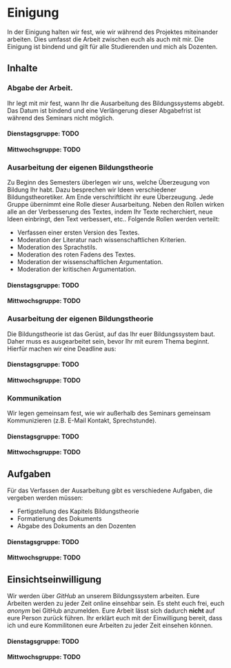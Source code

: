 # Einigung
In der Einigung halten wir fest, wie wir während des Projektes miteinander arbeiten. Dies umfasst die Arbeit zwischen euch als auch mit mir. Die Einigung ist bindend und gilt für alle Studierenden und mich als Dozenten.

## Inhalte

### Abgabe der Arbeit.
Ihr legt mit mir fest, wann Ihr die Ausarbeitung des Bildungssystems abgebt. Das Datum ist bindend und eine Verlängerung dieser Abgabefrist ist während des Seminars nicht möglich. 

#### Dienstagsgruppe: TODO
#### Mittwochsgruppe: TODO

### Ausarbeitung der eigenen Bildungstheorie
Zu Beginn des Semesters überlegen wir uns, welche Überzeugung von Bildung Ihr habt. Dazu besprechen wir Ideen verschiedener Bildungstheoretiker. Am Ende verschriftlicht ihr eure Überzeugung. Jede Gruppe übernimmt eine Rolle dieser Ausarbeitung. Neben den Rollen wirken alle an der Verbesserung des Textes, indem Ihr Texte recherchiert, neue Ideen einbringt, den Text verbessert, etc.. Folgende Rollen werden verteilt:

* Verfassen einer ersten Version des Textes.
* Moderation der Literatur nach wissenschaftlichen Kriterien.
* Moderation des Sprachstils.
* Moderation des roten Fadens des Textes.
* Moderation der wissenschaftlichen Argumentation.
* Moderation der kritischen Argumentation.


#### Dienstagsgruppe: TODO
#### Mittwochsgruppe: TODO

### Ausarbeitung der eigenen Bildungstheorie
Die Bildungstheorie ist das Gerüst, auf das Ihr euer Bildungssystem baut. Daher muss es ausgearbeitet sein, bevor Ihr mit eurem Thema beginnt. Hierfür machen wir eine Deadline aus:

#### Dienstagsgruppe: TODO
#### Mittwochsgruppe: TODO


### Kommunikation
Wir legen gemeinsam fest, wie wir außerhalb des Seminars gemeinsam Kommunizieren (z.B. E-Mail Kontakt, Sprechstunde).

#### Dienstagsgruppe: TODO
#### Mittwochsgruppe: TODO

## Aufgaben
Für das Verfassen der Ausarbeitung gibt es verschiedene Aufgaben, die vergeben werden müssen:

* Fertigstellung des Kapitels Bildungstheorie
* Formatierung des Dokuments
* Abgabe des Dokuments an den Dozenten

#### Dienstagsgruppe: TODO
#### Mittwochsgruppe: TODO

## Einsichtseinwilligung
Wir werden über *GitHub* an unserem Bildungssystem arbeiten. Eure Arbeiten werden zu jeder Zeit online einsehbar sein. Es steht euch frei, euch *anonym* bei GitHub anzumelden. Eure Arbeit lässt sich dadurch **nicht** auf eure Person zurück führen. Ihr erklärt euch mit der Einwilligung bereit, dass ich und eure Kommilitonen eure Arbeiten zu jeder Zeit einsehen können.

#### Dienstagsgruppe: TODO
#### Mittwochsgruppe: TODO

<!--#### Gruppenspezifische Inhalte
* **Thema des Bildungssystems.** Ihr wählt, mit welchem Thema Ihr euch beschäftigt. Das Thema wird in der Präsenzsitzung ausgehandelt.
* **Gruppenarbeit.** Das Bildungssystem wird in Gruppen gestaltet. Eine Gruppe besteht aus maximal *drei* Personen. Die Teilnehmer der Gruppen werden im Kontrakt festgelegt.
* **Kommunikation mit dem Dozenten.** Für jede Gruppe wird ein\*e *Sprecher\*in* gewählt, welche den Mailkontakt mit dem Dozenten pflegt. Die/der Sprecher\*in wird schriftlich im Kontrakt festgehalten.-->